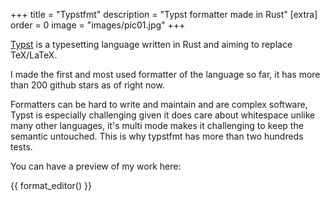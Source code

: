 +++
title = "Typstfmt"
description = "Typst formatter made in Rust"
[extra]
order = 0
image = "images/pic01.jpg"
+++


[Typst](https://typst.app/docs/) is a typesetting language written in Rust and aiming to replace  TeX/LaTeX.

I made the first and most used formatter of the language so far, it has <span style="background-color: var(--dimYellow);"> <span id="count">more than 200 </span> github stars as of right now. </span>

Formatters can be hard to write and maintain and are complex software, Typst is especially challenging given it does care about whitespace unlike many other languages, it's multi mode makes it challenging to keep the semantic untouched. This is why typstfmt has more than two hundreds tests.

You can have a preview of my work here:

{{ format_editor() }}

<script type="module">
  import { Octokit } from "https://esm.sh/@octokit/core";
  const octokit = new Octokit({
    // auth: 'YOUR-TOKEN'
  })
  const { data } = await octokit.request('GET /repos/astrale-sharp/typstfmt', {
    type : "public",
  // owner: 'OWNER',
  // repo: 'REPO',
  headers: {
    'X-GitHub-Api-Version': '2022-11-28'
  }
  })
  document.getElementById("count").innerText = data.watchers_count
</script>

